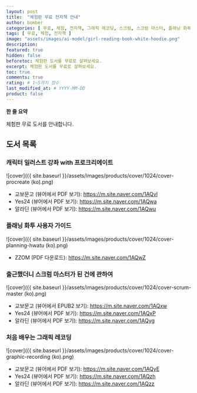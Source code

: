 ```yaml
---
layout: post
title:  "체험판 무료 전자책 안내"
author: bomber
categories: [ 무료, 체험, 전자책, 그래픽 레코딩, 스크럼, 스크럼 마스터, 플래닝 화투, 프로크리에이트 ]
tags: [ 무료, 체험, 전자책 ]
image: "assets/images/ai-model/girl-reading-book-white-hoodie.png"
description: 
featured: true
hidden: false
beforetoc: 체험판 도서를 무료로 살펴보세요.
excerpt: 체험판 도서를 무료로 살펴보세요.
toc: true
comments: true
rating: # 1~5까지 점수
last_modified_at: # YYYY-MM-DD
product: false
---
```


<div class="note">
    <b>한 줄 요약</b>
    <p>체험판 무료 도서를 안내합니다.</p> 
</div>

## 도서 목록

### 캐릭터 일러스트 강좌 with 프로크리에이트

![cover]({{ site.baseurl }}/assets/images/products/cover/1024/cover-procreate (ko).png)

* 교보문고 (뷰어에서 PDF 보기): <a href="https://m.site.naver.com/1AQvl" target="_blank">https://m.site.naver.com/1AQvl</a>
* Yes24 (뷰어에서 PDF 보기): <a href="https://m.site.naver.com/1AQwa" target="_blank">https://m.site.naver.com/1AQwa</a>
* 알라딘 (뷰어에서 PDF 보기): <a href="https://m.site.naver.com/1AQwu" target="_blank">https://m.site.naver.com/1AQwu</a>

### 플래닝 화투 사용자 가이드

![cover]({{ site.baseurl }}/assets/images/products/cover/1024/cover-planning-hwatu (ko).png)

* ZZOM (PDF 다운로드): <a href="https://m.site.naver.com/1AQwZ" target="_blank">https://m.site.naver.com/1AQwZ</a>

### 출근했더니 스크럼 마스터가 된 건에 관하여

![cover]({{ site.baseurl }}/assets/images/products/cover/1024/cover-scrum-master (ko).png)

* 교보문고 (뷰어에서 EPUB2 보기): <a href="https://m.site.naver.com/1AQxw" target="_blank">https://m.site.naver.com/1AQxw</a>
* Yes24 (뷰어에서 PDF 보기): <a href="https://m.site.naver.com/1AQxP" target="_blank">https://m.site.naver.com/1AQxP</a>
* 알라딘 (뷰어에서 PDF 보기): <a href="https://m.site.naver.com/1AQyg" target="_blank">https://m.site.naver.com/1AQyg</a>

### 처음 배우는 그래픽 레코딩

![cover]({{ site.baseurl }}/assets/images/products/cover/1024/cover-graphic-recording (ko).png)

* 교보문고 (뷰어에서 PDF 보기): <a href="https://m.site.naver.com/1AQyE" target="_blank">https://m.site.naver.com/1AQyE</a>
* Yes24 (뷰어에서 PDF 보기): <a href="https://m.site.naver.com/1AQzh" target="_blank">https://m.site.naver.com/1AQzh</a>
* 알라딘 (뷰어에서 PDF 보기): <a href="https://m.site.naver.com/1AQzz" target="_blank">https://m.site.naver.com/1AQzz</a>


